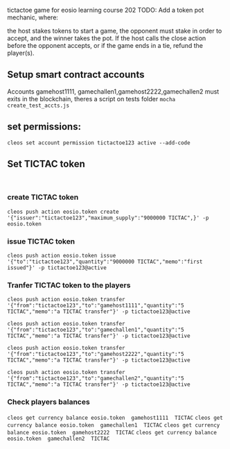 tictactoe game for eosio learning course 202
TODO:
Add a token pot mechanic, where:

the host stakes tokens to start a game,
the opponent must stake in order to accept, and
the winner takes the pot.
If the host calls the close action before the opponent accepts, or if the game ends in a tie, refund the player(s).

## Setup smart contract accounts
Accounts gamehost1111, gamechallen1,gamehost2222,gamechallen2 must exits in the blockchain, theres a script on tests folder  `mocha create_test_accts.js`

## set permissions:
` cleos set account permission tictactoe123 active --add-code `

## Set TICTAC token

` `

### create TICTAC token
` cleos push action eosio.token create '{"issuer":"tictactoe123","maximum_supply":"9000000 TICTAC",}' -p eosio.token `

### issue TICTAC token

` cleos push action eosio.token issue '{"to":"tictactoe123","quantity":"9000000 TICTAC","memo":"first issued"}' -p tictactoe123@active `

### Tranfer TICTAC token to the players
` cleos push action eosio.token transfer '{"from":"tictactoe123","to":"gamehost1111","quantity":"5 TICTAC","memo":"a TICTAC transfer"}' -p tictactoe123@active `

` cleos push action eosio.token transfer '{"from":"tictactoe123","to":"gamechallen1","quantity":"5 TICTAC","memo":"a TICTAC transfer"}' -p tictactoe123@active `

` cleos push action eosio.token transfer '{"from":"tictactoe123","to":"gamehost2222","quantity":"5 TICTAC","memo":"a TICTAC transfer"}' -p tictactoe123@active `

` cleos push action eosio.token transfer '{"from":"tictactoe123","to":"gamechallen2","quantity":"5 TICTAC","memo":"a TICTAC transfer"}' -p tictactoe123@active `

### Check players balances

` cleos get currency balance eosio.token  gamehost1111  TICTAC `
` cleos get currency balance eosio.token  gamechallen1  TICTAC `
` cleos get currency balance eosio.token  gamehost2222  TICTAC `
` cleos get currency balance eosio.token  gamechallen2  TICTAC `